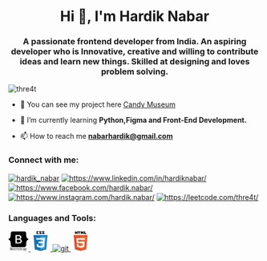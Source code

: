 <h1 align="center">Hi 👋, I'm Hardik Nabar</h1>
<h3 align="center">A passionate frontend developer from India. An aspiring developer who is Innovative, creative and willing to contribute ideas and learn new things. Skilled at designing and loves problem solving.</h3>

<p align="left"> <img src="https://komarev.com/ghpvc/?username=thre4t&label=Profile%20views&color=0e75b6&style=flat" alt="thre4t" /> </p>

- 🔭 You can see my project here [Candy Museum](https://mycandymuseum.netlify.app)

- 🌱 I’m currently learning **Python,Figma and Front-End Development.**

- 📫 How to reach me **nabarhardik@gmail.com**

<h3 align="left">Connect with me:</h3>
<p align="left">
<a href="https://twitter.com/hardik_nabar" target="blank"><img align="center" src="https://raw.githubusercontent.com/rahuldkjain/github-profile-readme-generator/master/src/images/icons/Social/twitter.svg" alt="hardik_nabar" height="30" width="40" /></a>
<a href="https://linkedin.com/in/https://www.linkedin.com/in/hardiknabar/" target="blank"><img align="center" src="https://raw.githubusercontent.com/rahuldkjain/github-profile-readme-generator/master/src/images/icons/Social/linked-in-alt.svg" alt="https://www.linkedin.com/in/hardiknabar/" height="30" width="40" /></a>
<a href="https://fb.com/https://www.facebook.com/hardik.nabar/" target="blank"><img align="center" src="https://raw.githubusercontent.com/rahuldkjain/github-profile-readme-generator/master/src/images/icons/Social/facebook.svg" alt="https://www.facebook.com/hardik.nabar/" height="30" width="40" /></a>
<a href="https://instagram.com/https://www.instagram.com/hardik.nabar/" target="blank"><img align="center" src="https://raw.githubusercontent.com/rahuldkjain/github-profile-readme-generator/master/src/images/icons/Social/instagram.svg" alt="https://www.instagram.com/hardik.nabar/" height="30" width="40" /></a>
<a href="https://www.leetcode.com/https://leetcode.com/thre4t/" target="blank"><img align="center" src="https://raw.githubusercontent.com/rahuldkjain/github-profile-readme-generator/master/src/images/icons/Social/leet-code.svg" alt="https://leetcode.com/thre4t/" height="30" width="40" /></a>
</p>

<h3 align="left">Languages and Tools:</h3>
<p align="left"> <a href="https://getbootstrap.com" target="_blank" rel="noreferrer"> <img src="https://raw.githubusercontent.com/devicons/devicon/master/icons/bootstrap/bootstrap-plain-wordmark.svg" alt="bootstrap" width="40" height="40"/> </a> <a href="https://www.w3schools.com/css/" target="_blank" rel="noreferrer"> <img src="https://raw.githubusercontent.com/devicons/devicon/master/icons/css3/css3-original-wordmark.svg" alt="css3" width="40" height="40"/> </a> <a href="https://git-scm.com/" target="_blank" rel="noreferrer"> <img src="https://www.vectorlogo.zone/logos/git-scm/git-scm-icon.svg" alt="git" width="40" height="40"/> </a> <a href="https://www.w3.org/html/" target="_blank" rel="noreferrer"> <img src="https://raw.githubusercontent.com/devicons/devicon/master/icons/html5/html5-original-wordmark.svg" alt="html5" width="40" height="40"/> </a> </p>
